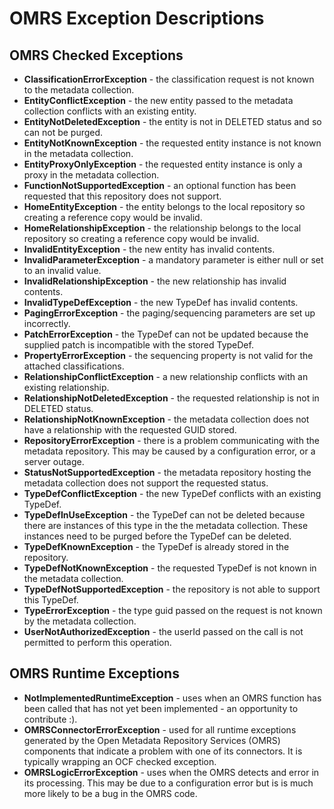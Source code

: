 <!-- SPDX-License-Identifier: Apache-2.0 -->

# OMRS Exception Descriptions

## OMRS Checked Exceptions

* **ClassificationErrorException** - the classification request is not known to the metadata collection.
* **EntityConflictException** - the new entity passed to the metadata collection conflicts with an existing entity.
* **EntityNotDeletedException** - the entity is not in DELETED status and so can not be purged.
* **EntityNotKnownException** - the requested entity instance is not known in the metadata collection.
* **EntityProxyOnlyException** - the requested entity instance is only a proxy in the metadata collection.
* **FunctionNotSupportedException** - an optional function has been requested that this repository does not support.
* **HomeEntityException** - the entity belongs to the local repository so creating a reference copy would be invalid.
* **HomeRelationshipException** - the relationship belongs to the local repository so creating a reference copy would be invalid.
* **InvalidEntityException** - the new entity has invalid contents.
* **InvalidParameterException** - a mandatory parameter is either null or set to an invalid value.
* **InvalidRelationshipException** - the new relationship has invalid contents.
* **InvalidTypeDefException** - the new TypeDef has invalid contents.
* **PagingErrorException** - the paging/sequencing parameters are set up incorrectly.
* **PatchErrorException** - the TypeDef can not be updated because the supplied patch is incompatible with the stored TypeDef.
* **PropertyErrorException** - the sequencing property is not valid for the attached classifications.
* **RelationshipConflictException** - a new relationship conflicts with an existing relationship.
* **RelationshipNotDeletedException** - the requested relationship is not in DELETED status.
* **RelationshipNotKnownException** - the metadata collection does not have a relationship with the requested GUID stored.
* **RepositoryErrorException** - there is a problem communicating with the metadata repository.
This may be caused by a configuration error, or a server outage.
* **StatusNotSupportedException** - the metadata repository hosting the metadata collection does not support the requested status.
* **TypeDefConflictException** - the new TypeDef conflicts with an existing TypeDef.
* **TypeDefInUseException** - the TypeDef can not be deleted because there are instances of this type in the
the metadata collection.  These instances need to be purged before the TypeDef can be deleted.
* **TypeDefKnownException** - the TypeDef is already stored in the repository.
* **TypeDefNotKnownException** - the requested TypeDef is not known in the metadata collection.
* **TypeDefNotSupportedException** - the repository is not able to support this TypeDef.
* **TypeErrorException** - the type guid passed on the request is not known by the metadata collection.  
* **UserNotAuthorizedException** - the userId passed on the call is not permitted to perform this operation.


## OMRS Runtime Exceptions

* **NotImplementedRuntimeException** - uses when an OMRS function has been called that has not yet
been implemented - an opportunity to contribute :).
* **OMRSConnectorErrorException** - used for all runtime exceptions generated by the
Open Metadata Repository Services (OMRS)
components that indicate a problem with one of its connectors.
It is typically wrapping an OCF checked exception.
* **OMRSLogicErrorException** - uses when the OMRS detects and error in its processing.
This may be due to a configuration error but is is much more likely to be a bug in the
OMRS code.
